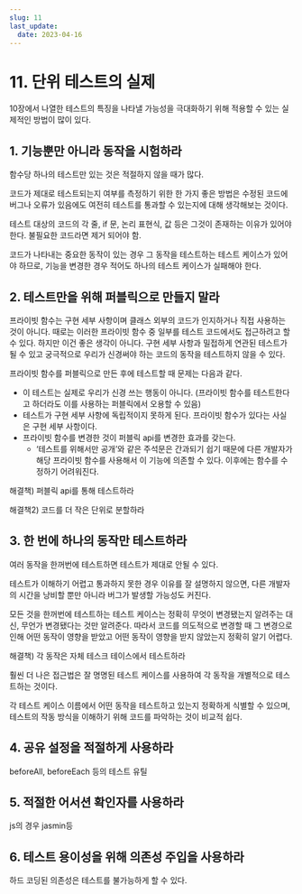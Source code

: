 ```yaml
---
slug: 11
last_update:
  date: 2023-04-16
---
```


# 11. 단위 테스트의 실제

10장에서 나열한 테스트의 특징을 나타낼 가능성을 극대화하기 위해 적용할 수 있는 실제적인 방법이 많이 있다. 

## 1. 기능뿐만 아니라 동작을 시험하라

함수당 하나의 테스트만 있는 것은 적절하지 않을 때가 많다.

코드가 제대로 테스트되는지 여부를 측정하기 위한 한 가지 좋은 방법은 수정된 코드에 버그나 오류가 있음에도 여전히 테스트를 통과할 수 있는지에 대해 생각해보는 것이다.

테스트 대상의 코드의 각 줄, if 문, 논리 표현식, 값 등은 그것이 존재하는 이유가 있어야 한다. 불필요한 코드라면 제거 되어야 함. 

코드가 나타내는 중요한 동작이 있는 경우 그 동작을 테스트하는 테스트 케이스가 있어야 하므로, 기능을 변경한 경우 적어도 하나의 테스트 케이스가 실패해야 한다.

## 2. 테스트만을 위해 퍼블릭으로 만들지 말라

프라이빗 함수는 구현 세부 사항이며 클래스 외부의 코드가 인지하거나 직접 사용하는 것이 아니다. 때로는 이러한 프라이빗 함수 중 일부를 테스트 코드에서도 접근하려고 할 수 있다. 하지만 이건 좋은 생각이 아니다. 구현 세부 사항과 밀접하게 연관된 테스트가 될 수 있고 궁극적으로 우리가 신경써야 하는 코드의 동작을 테스트하지 않을 수 있다.

프라이빗 함수를 퍼블릭으로 만든 후에 테스트할 때 문제는 다음과 같다.

- 이 테스트는 실제로 우리가 신경 쓰는 행동이 아니다. (프라이빗 함수를 테스트한다고 하더라도 이를 사용하는 퍼블릭에서 오용할 수 있음)
- 테스트가 구현 세부 사항에 독립적이지 못하게 된다. 프라이빗 함수가 있다는 사실은 구현 세부 사항이다.
- 프라이빗 함수를 변경한 것이 퍼블릭 api를 변경한 효과를 갖는다.
    - ‘테스트를 위해서만 공개’와 같은 주석문은 간과되기 쉽기 때문에 다른 개발자가 해당 프라이빗 함수를 사용해서 이 기능에 의존할 수 있다. 이후에는 함수를 수정하기 어려워진다.

해결책) 퍼블릭 api를 통해 테스트하라

해결책2) 코드를 더 작은 단위로 분할하라

## 3. 한 번에 하나의 동작만 테스트하라

여러 동작을 한꺼번에 테스트하면 테스트가 제대로 안될 수 있다.

테스트가 이해하기 어렵고 통과하지 못한 경우 이유를 잘 설명하지 않으면, 다른 개발자의 시간을 낭비할 뿐만 아니라 버그가 발생할 가능성도 커진다.

모든 것을 한꺼번에 테스트하는 테스트 케이스는 정확히 무엇이 변경됐는지 알려주는 대신, 무언가 변경됐다는 것만 알려준다. 따라서 코드를 의도적으로 변경할 때 그 변경으로 인해 어떤 동작이 영향을 받았고 어떤 동작이 영향을 받지 않았는지 정확히 알기 어렵다.

해결책) 각 동작은 자체 테스크 테이스에서 테스트하라

훨씬 더 나은 접근법은 잘 명명된 테스트 케이스를 사용하여 각 동작을 개별적으로 테스트하는 것이다.

각 테스트 케이스 이름에서 어떤 동작을 테스트하고 있는지 정확하게 식별할 수 있으며, 테스트의 작동 방식을 이해하기 위해 코드를 파악하는 것이 비교적 쉽다.

## 4. 공유 설정을 적절하게 사용하라

beforeAll, beforeEach 등의 테스트 유틸

## 5. 적절한 어서션 확인자를 사용하라

js의 경우 jasmin등

## 6. 테스트 용이성을 위해 의존성 주입을 사용하라

하드 코딩된 의존성은 테스트를 불가능하게 할 수 있다.